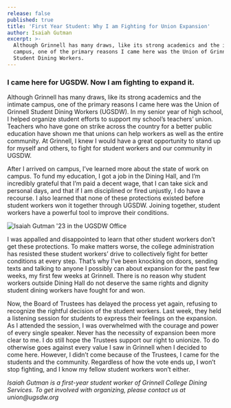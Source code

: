 ```yaml
---
release: false
published: true
title: 'First Year Student: Why I am Fighting for Union Expansion'
author: Isaiah Gutman
excerpt: >-
  Although Grinnell has many draws, like its strong academics and the intimate
  campus, one of the primary reasons I came here was the Union of Grinnell
  Student Dining Workers.
---
```

### I came here for UGSDW. Now I am fighting to expand it. 

Although Grinnell has many draws, like its strong academics and the intimate campus, one of the primary reasons I came here was the Union of Grinnell Student Dining Workers (UGSDW). In my senior year of high school, I helped organize student efforts to support my school’s teachers’ union. Teachers who have gone on strike across the country for a better public education have shown me that unions can help workers as well as the entire community. At Grinnell, I knew I would have a great opportunity to stand up for myself and others, to fight for student workers and our community in UGSDW. 

After I arrived on campus, I’ve learned more about the state of work on campus. To fund my education, I got a job in the Dining Hall, and I’m incredibly grateful that I’m paid a decent wage, that I can take sick and personal days, and that if I am disciplined or fired unjustly, I do have a recourse. I also learned that none of these protections existed before student workers won it together through UGSDW. Joining together, student workers have a powerful tool to improve their conditions. 

![Isaiah Gutman '23 in the UGSDW Office]({{site.baseurl}}/assets/news/Image%20from%20iOS%20(10).jpg)

I was appalled and disappointed to learn that other student workers don’t get these protections.  To make matters worse, the college administration has resisted these student workers’ drive to collectively fight for better conditions at every step. That’s why I’ve been knocking on doors, sending texts and talking to anyone I possibly can about expansion for the past few weeks, my first few weeks at Grinnell. There is no reason why student workers outside Dining Hall do not deserve the same rights and dignity student dining workers have fought for and won. 

Now, the Board of Trustees has delayed the process yet again, refusing to recognize the rightful decision of the student workers. Last week, they held a listening session for students to express their feelings on the expansion. As I attended the session, I was overwhelmed with the courage and power of every single speaker. Never has the necessity of expansion been more clear to me. I do still hope the Trustees support our right to unionize. To do otherwise goes against every value I saw in Grinnell when I decided to come here. However, I didn’t come because of the Trustees, I came for the students and the community. Regardless of how the vote ends up, I won’t stop fighting, and I know my fellow student workers won’t either.

_Isaiah Gutman is a first-year student worker of Grinnell College Dining Services. To get involved with organizing, please contact us at union@ugsdw.org_
